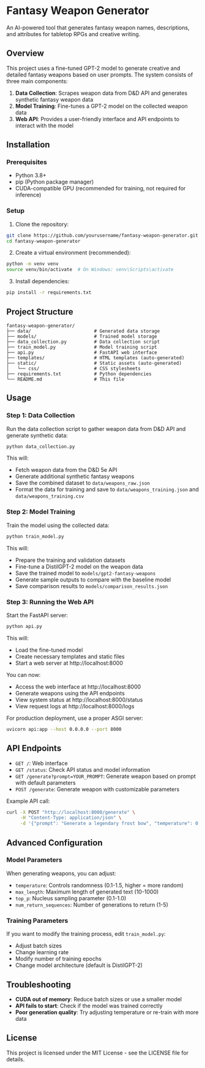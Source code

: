 # Fantasy Weapon Generator

An AI-powered tool that generates fantasy weapon names, descriptions, and attributes for tabletop RPGs and creative writing.

## Overview

This project uses a fine-tuned GPT-2 model to generate creative and detailed fantasy weapons based on user prompts. The system consists of three main components:

1. **Data Collection**: Scrapes weapon data from D&D API and generates synthetic fantasy weapon data
2. **Model Training**: Fine-tunes a GPT-2 model on the collected weapon data
3. **Web API**: Provides a user-friendly interface and API endpoints to interact with the model

## Installation

### Prerequisites

- Python 3.8+
- pip (Python package manager)
- CUDA-compatible GPU (recommended for training, not required for inference)

### Setup

1. Clone the repository:
```bash
git clone https://github.com/yourusername/fantasy-weapon-generator.git
cd fantasy-weapon-generator
```

2. Create a virtual environment (recommended):
```bash
python -m venv venv
source venv/bin/activate  # On Windows: venv\Scripts\activate
```

3. Install dependencies:
```bash
pip install -r requirements.txt
```

## Project Structure

```
fantasy-weapon-generator/
├── data/                       # Generated data storage
├── models/                     # Trained model storage
├── data_collection.py          # Data collection script
├── train_model.py              # Model training script
├── api.py                      # FastAPI web interface
├── templates/                  # HTML templates (auto-generated)
├── static/                     # Static assets (auto-generated)
│   └── css/                    # CSS stylesheets
├── requirements.txt            # Python dependencies
└── README.md                   # This file
```

## Usage

### Step 1: Data Collection

Run the data collection script to gather weapon data from D&D API and generate synthetic data:

```bash
python data_collection.py
```

This will:
- Fetch weapon data from the D&D 5e API
- Generate additional synthetic fantasy weapons
- Save the combined dataset to `data/weapons_raw.json`
- Format the data for training and save to `data/weapons_training.json` and `data/weapons_training.csv`

### Step 2: Model Training

Train the model using the collected data:

```bash
python train_model.py
```

This will:
- Prepare the training and validation datasets
- Fine-tune a DistilGPT-2 model on the weapon data
- Save the trained model to `models/gpt2-fantasy-weapons`
- Generate sample outputs to compare with the baseline model
- Save comparison results to `models/comparison_results.json`

### Step 3: Running the Web API

Start the FastAPI server:

```bash
python api.py
```

This will:
- Load the fine-tuned model
- Create necessary templates and static files
- Start a web server at http://localhost:8000

You can now:
- Access the web interface at http://localhost:8000
- Generate weapons using the API endpoints
- View system status at http://localhost:8000/status
- View request logs at http://localhost:8000/logs

For production deployment, use a proper ASGI server:

```bash
uvicorn api:app --host 0.0.0.0 --port 8000
```

## API Endpoints

- `GET /`: Web interface
- `GET /status`: Check API status and model information
- `GET /generate?prompt=YOUR_PROMPT`: Generate weapon based on prompt with default parameters
- `POST /generate`: Generate weapon with customizable parameters

Example API call:

```bash
curl -X POST "http://localhost:8000/generate" \
     -H "Content-Type: application/json" \
     -d '{"prompt": "Generate a legendary frost bow", "temperature": 0.8, "max_length": 200}'
```

## Advanced Configuration

### Model Parameters

When generating weapons, you can adjust:

- `temperature`: Controls randomness (0.1-1.5, higher = more random)
- `max_length`: Maximum length of generated text (10-1000)
- `top_p`: Nucleus sampling parameter (0.1-1.0)
- `num_return_sequences`: Number of generations to return (1-5)

### Training Parameters

If you want to modify the training process, edit `train_model.py`:

- Adjust batch sizes
- Change learning rate
- Modify number of training epochs
- Change model architecture (default is DistilGPT-2)

## Troubleshooting

- **CUDA out of memory**: Reduce batch sizes or use a smaller model
- **API fails to start**: Check if the model was trained correctly
- **Poor generation quality**: Try adjusting temperature or re-train with more data

## License

This project is licensed under the MIT License - see the LICENSE file for details.
